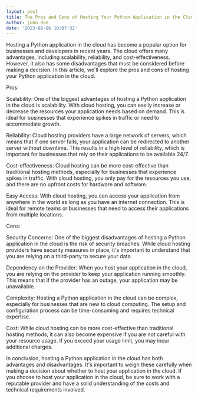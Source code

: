 ```yaml
---
layout: post
title: The Pros and Cons of Hosting Your Python Application in the Cloud
author: john_doe
date: '2023-02-06 10:07:32'
---
```

Hosting a Python application in the cloud has become a popular option for businesses and developers in recent years. The cloud offers many advantages, including scalability, reliability, and cost-effectiveness. However, it also has some disadvantages that must be considered before making a decision. In this article, we'll explore the pros and cons of hosting your Python application in the cloud.

Pros:

Scalability: One of the biggest advantages of hosting a Python application in the cloud is scalability. With cloud hosting, you can easily increase or decrease the resources your application needs based on demand. This is ideal for businesses that experience spikes in traffic or need to accommodate growth.

Reliability: Cloud hosting providers have a large network of servers, which means that if one server fails, your application can be redirected to another server without downtime. This results in a high level of reliability, which is important for businesses that rely on their applications to be available 24/7.

Cost-effectiveness: Cloud hosting can be more cost-effective than traditional hosting methods, especially for businesses that experience spikes in traffic. With cloud hosting, you only pay for the resources you use, and there are no upfront costs for hardware and software.

Easy Access: With cloud hosting, you can access your application from anywhere in the world as long as you have an internet connection. This is ideal for remote teams or businesses that need to access their applications from multiple locations.

Cons:

Security Concerns: One of the biggest disadvantages of hosting a Python application in the cloud is the risk of security breaches. While cloud hosting providers have security measures in place, it's important to understand that you are relying on a third-party to secure your data.

Dependency on the Provider: When you host your application in the cloud, you are relying on the provider to keep your application running smoothly. This means that if the provider has an outage, your application may be unavailable.

Complexity: Hosting a Python application in the cloud can be complex, especially for businesses that are new to cloud computing. The setup and configuration process can be time-consuming and requires technical expertise.

Cost: While cloud hosting can be more cost-effective than traditional hosting methods, it can also become expensive if you are not careful with your resource usage. If you exceed your usage limit, you may incur additional charges.

In conclusion, hosting a Python application in the cloud has both advantages and disadvantages. It's important to weigh these carefully when making a decision about whether to host your application in the cloud. If you choose to host your application in the cloud, be sure to work with a reputable provider and have a solid understanding of the costs and technical requirements involved.
